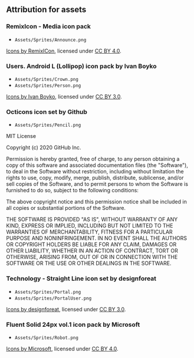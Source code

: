 ## Attribution for assets

### RemixIcon - Media icon pack

- `Assets/Sprites/Announce.png`

[Icons by RemixICon](https://www.iconfinder.com/iconsets/remixicon-media), licensed under [CC BY 4.0](https://creativecommons.org/licenses/by/4.0/).

### Users. Android L (Lollipop) icon pack by Ivan Boyko

- `Assets/Sprites/Crown.png`
- `Assets/Sprites/Person.png`

[Icons by Ivan Boyko](https://www.iconfinder.com/iconsets/users-android-l-lollipop), licensed under [CC BY 3.0](https://creativecommons.org/licenses/by/3.0/).

### Octicons icon set by Github

- `Assets/Sprites/Pencil.png`

MIT License

Copyright (c) 2020 GitHub Inc.

Permission is hereby granted, free of charge, to any person obtaining a copy
of this software and associated documentation files (the "Software"), to deal
in the Software without restriction, including without limitation the rights
to use, copy, modify, merge, publish, distribute, sublicense, and/or sell
copies of the Software, and to permit persons to whom the Software is
furnished to do so, subject to the following conditions:

The above copyright notice and this permission notice shall be included in all
copies or substantial portions of the Software.

THE SOFTWARE IS PROVIDED "AS IS", WITHOUT WARRANTY OF ANY KIND, EXPRESS OR
IMPLIED, INCLUDING BUT NOT LIMITED TO THE WARRANTIES OF MERCHANTABILITY,
FITNESS FOR A PARTICULAR PURPOSE AND NONINFRINGEMENT. IN NO EVENT SHALL THE
AUTHORS OR COPYRIGHT HOLDERS BE LIABLE FOR ANY CLAIM, DAMAGES OR OTHER
LIABILITY, WHETHER IN AN ACTION OF CONTRACT, TORT OR OTHERWISE, ARISING FROM,
OUT OF OR IN CONNECTION WITH THE SOFTWARE OR THE USE OR OTHER DEALINGS IN THE
SOFTWARE.

### Technology - Straight Line icon set by designforeat

- `Assets/Sprites/Portal.png`
- `Assets/Sprites/PortalUser.png`

[Icons by designforeat](https://www.iconfinder.com/iconsets/technology-straight-line), licensed under [CC BY 3.0](https://creativecommons.org/licenses/by/3.0/).

### Fluent Solid 24px vol.1 icon pack by Microsoft

- `Assets/Sprites/Robot.png`

[Icons by Microsoft](https://www.iconfinder.com/iconsets/fluent-solid-24px-vol-1), licensed under [CC BY 4.0](https://creativecommons.org/licenses/by/4.0/).
